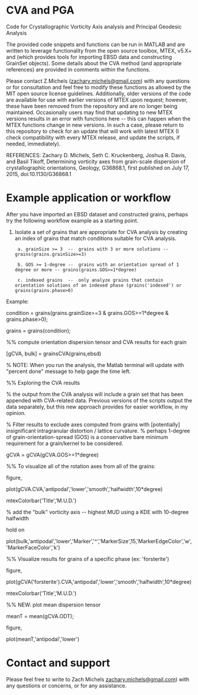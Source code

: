 # CVA and PGA

Code for Crystallographic Vorticity Axis analysis and Principal Geodesic Analysis


The provided code snippets and functions can be run in MATLAB and are written to
leverage functionality from the open source toolbox, MTEX, v5.X+ and (which
provides tools for importing EBSD data and constructing GrainSet objects). Some
details about the CVA method (and appropriate references) are provided in
comments within the functions.


Please contact Z.Michels (zachary.michels@gmail.com) with any questions or for consultation and feel free to modify these functions as allowed by the MIT open source license guidelines.
Additionally, older versions of the code are available for use with earlier versions of MTEX upon request; however, these have been removed from the repository and are no
longer being maintained. Occasionally users may find that updating to new MTEX versions results in an error with functions here -- this can happen when the MTEX functions change in new versions. In such a case, please return to this repository to check for an update that will work with latest MTEX (I check compatibility with every MTEX release, and update the scripts, if needed, immediately).



REFERENCES:
Zachary D. Michels, Seth C. Kruckenberg, Joshua R. Davis, and Basil
Tikoff, Determining vorticity axes from grain-scale dispersion of
crystallographic orientations, Geology, G36868.1, first published on July 17,
2015, doi:10.1130/G36868.1



# Example application or workflow


After you have imported an EBSD dataset and constructed grains, perhaps try the following workflow example as a starting point.

1. Isolate a set of grains that are appropriate for CVA analysis by creating an index of grains that match conditions suitable for CVA analysis.

        a. grainSize >= 3  --  grains with 3 or more solutions -- grains(grains.grainSize>=3)
    
        b. GOS >= 1-degree --  grains with an orientation spread of 1 degree or more -- grains(grains.GOS>=1*degree)   
    
        c. indexed grains  --  only analyze grains that contain orientation solutions of an indexed phase (grains('indexed') or grains(grains.phase>0)



Example:

condition = grains(grains.grainSize>=3 & grains.GOS>=1*degree & grains.phase>0);

grains = grains(condition);


%% compute orientation dispersion tensor and CVA results for each grain

[gCVA, bulk] = grainsCVA(grains,ebsd)


% NOTE: When you run the analysis, the Matlab terminal will update with "percent done" message to help gage the time left. 



%% Exploring the CVA results

% the output from the CVA analysis will include a grain set that has been appended with CVA-related data. Previous versions of the scripts output the data separately, but this new approach provides for easier workflow, in my opinion.



% Filter results to exclude axes computed from grains with [potentially] insignificant intragranular distortion / lattice curvature.
% perhaps 1-degree of grain-orientation-spread (GOS) is a conservative bare minimum requirement for a grain/kernel to be considered.

gCVA = gCVA(gCVA.GOS>=1*degree)




%% To visualize all of the rotation axes from all of the grains:

figure,

plot(gCVA.CVA,'antipodal','lower','smooth','halfwidth',10*degree)

mtexColorbar('Title','M.U.D.')

% add the "bulk" vorticity axis -- highest MUD using a KDE with 10-degree halfwidth

hold on

plot(bulk,'antipodal','lower','Marker','^','MarkerSize',15,'MarkerEdgeColor','w','MarkerFaceColor','k')




%% Visualize results for grains of a specific phase (ex: 'forsterite')

figure,

plot(gCVA('forsterite').CVA,'antipodal','lower','smooth','halfwidth',10*degree)

mtexColorbar('Title','M.U.D.')






%% NEW: plot mean dispersion tensor

meanT = mean(gCVA.ODT);


figure,

plot(meanT,'antipodal','lower')




# Contact and support

Please feel free to write to Zach Michels zachary.michels@gmail.com) with any questions or concerns, or for any assistance.
